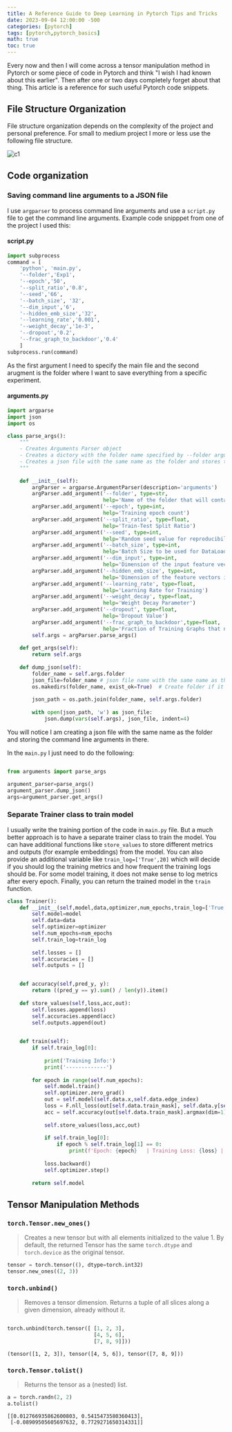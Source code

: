 ```yaml
---
title: A Reference Guide to Deep Learning in Pytorch Tips and Tricks
date: 2023-09-04 12:00:00 -500
categories: [pytorch]
tags: [pytorch,pytorch_basics]
math: true
toc: true
---
```


Every now and then I will come across a tensor manipulation method in Pytorch or some piece of code in Pytorch and think "I wish I had known about this earlier". Then after one or two days completely forget about that thing. This article is a reference for such useful Pytorch code snippets.

## File Structure Organization

File structure organization depends on the complexity of the project and personal preference. For small to medium project I more or less use the following file structure.

![c1](https://i.ibb.co/yQ15xJT/chrome-xs0g-M0j-BMn.png)


## Code organization 

### Saving command line arguments to a JSON file

I use `argparser` to process command line arguments and use a `script.py` file to get the command line arguments. Example code snipppet from one of the project I used this:



#### script.py

```python
import subprocess
command = [
    'python', 'main.py',
    '--folder','Exp1',
    '--epoch','50',
    '--split_ratio','0.8',
    '--seed','66',
    '--batch_size', '32',
    '--dim_input','6',
    '--hidden_emb_size','32',
    '--learning_rate','0.001',
    '--weight_decay','1e-3',
    '--dropout','0.2',
    '--frac_graph_to_backdoor','0.4'
    ]    
subprocess.run(command)
```

As the first argument I need to specify the main file and the second arugment is the folder where I want to save everything from a specific experiment.

#### arguments.py

```python
import argparse
import json
import os

class parse_args():
    """
    - Creates Arguments Parser object
    - Creates a dictory with the folder name specified by --folder argument
    - Creates a json file with the same name as the folder and stores the arguments
    """
    
    def __init__(self):
        argParser = argparse.ArgumentParser(description='arguments')
        argParser.add_argument('--folder', type=str, 
                               help='Name of the folder that will contain related info and results from a specific experiment')
        argParser.add_argument('--epoch', type=int, 
                               help='Training epoch count')
        argParser.add_argument('--split_ratio', type=float, 
                               help='Train-Test Split Ratio')
        argParser.add_argument('--seed', type=int, 
                               help='Random seed value for reproducibility')
        argParser.add_argument('--batch_size', type=int, 
                               help='Batch Size to be used for DataLoader')
        argParser.add_argument('--dim_input', type=int, 
                               help='Dimension of the input feature vector of each node')
        argParser.add_argument('--hidden_emb_size', type=int, 
                               help='Dimension of the feature vectors in the hidden layers')
        argParser.add_argument('--learning_rate', type=float, 
                               help='Learning Rate for Training')
        argParser.add_argument('--weight_decay', type=float, 
                               help='Weight Decay Parameter')
        argParser.add_argument('--dropout', type=float, 
                               help='Dropout Value')
        argParser.add_argument('--frac_graph_to_backdoor',type=float,
                               help='Fraction of Training Graphs that need to be backdoored')
        self.args = argParser.parse_args()
    
    def get_args(self):
        return self.args
    
    def dump_json(self):
        folder_name = self.args.folder
        json_file=folder_name # json file name with the same name as the folder
        os.makedirs(folder_name, exist_ok=True)  # Create folder if it doesn't exist
        
        json_path = os.path.join(folder_name, self.args.folder)
        
        with open(json_path, 'w') as json_file:
            json.dump(vars(self.args), json_file, indent=4)
```

You will notice I am creating a json file with the same name as the folder and storing the command line arguments in there.

In the `main.py` I just need to do the following:

```python

from arguments import parse_args

argument_parser=parse_args()       
argument_parser.dump_json()
args=argument_parser.get_args()
```


### Separate Trainer class to train model 

I usually write the training portion of the code in `main.py` file. But a much better approach is to have a separate trainer class to train the model. You can have additional functions like  `store_values` to store different metrics and outputs (for example embeddings) from the model. You can also provide an additional variable like `train_log=['True',20]` which will decide if you should log the training metrics and how frequent the training logs should be. For some model training, it does not make sense to log metrics after every epoch. Finally, you can return the trained model in the `train` function.


```python
class Trainer():
    def __init__(self,model,data,optimizer,num_epochs,train_log=['True',20]): 
        self.model=model 
        self.data=data
        self.optimizer=optimizer
        self.num_epochs=num_epochs
        self.train_log=train_log
        
        self.losses = []
        self.accuracies = []
        self.outputs = []


    def accuracy(self,pred_y, y):
        return ((pred_y == y).sum() / len(y)).item()
    
    def store_values(self,loss,acc,out):
        self.losses.append(loss)
        self.accuracies.append(acc)
        self.outputs.append(out)
        

    def train(self):
        if self.train_log[0]:
            
            print('Training Info:')
            print('-------------')
            
        for epoch in range(self.num_epochs):
            self.model.train()
            self.optimizer.zero_grad()
            out = self.model(self.data.x,self.data.edge_index)
            loss = F.nll_loss(out[self.data.train_mask], self.data.y[self.data.train_mask])
            acc = self.accuracy(out[self.data.train_mask].argmax(dim=1), self.data.y[self.data.train_mask])
                
            self.store_values(loss,acc,out)
                       
            if self.train_log[0]:
                if epoch % self.train_log[1] == 0:
                    print(f'Epoch: {epoch}   | Training Loss: {loss} | Training Accuracy : {acc} ')
            
            loss.backward()
            self.optimizer.step()
            
        return self.model

```


## Tensor Manipulation Methods
### `torch.Tensor.new_ones()`

> Creates a new tensor but with all elements initialized to the value 1. By default, the returned Tensor has the same `torch.dtype` and `torch.device` as the original tensor.

```python
tensor = torch.tensor((), dtype=torch.int32)
tensor.new_ones((2, 3))
```

### `torch.unbind()`

> Removes a tensor dimension. Returns a tuple of all slices along a given dimension, already without it.

```python

torch.unbind(torch.tensor([ [1, 2, 3],
                            [4, 5, 6],
                            [7, 8, 9]]))
```

```
(tensor([1, 2, 3]), tensor([4, 5, 6]), tensor([7, 8, 9]))
```

### `torch.Tensor.tolist()`

> Returns the tensor as a (nested) list.

```python
a = torch.randn(2, 2)
a.tolist()
```

```
[[0.012766935862600803, 0.5415473580360413],
 [-0.08909505605697632, 0.7729271650314331]]
```
